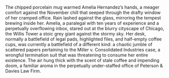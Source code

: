 The chipped porcelain mug warmed Amelia Hernandez’s hands, a meager comfort against the November chill that seeped through the drafty window of her cramped office. Rain lashed against the glass, mirroring the tempest brewing inside her.  Amelia, a paralegal with ten years of experience and a perpetually overflowing inbox, stared out at the blurry cityscape of Chicago, the Willis Tower a stoic grey giant against the stormy sky.  Her desk, normally a battlefield of legal pads, highlighted files, and half-empty coffee cups, was currently a battlefield of a different kind: a chaotic jumble of scattered papers pertaining to the Miller v. Consolidated Industries case, a wrongful termination suit that was threatening to consume her entire existence.  The air hung thick with the scent of stale coffee and impending doom, a familiar aroma in the perpetually under-staffed office of Peterson & Davies Law Firm.
